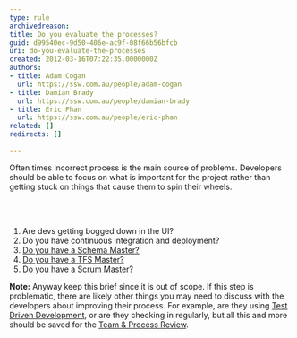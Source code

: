```yaml
---
type: rule
archivedreason: 
title: Do you evaluate the processes?
guid: d99540ec-9d50-406e-ac9f-08f66b56bfcb
uri: do-you-evaluate-the-processes
created: 2012-03-16T07:22:35.0000000Z
authors:
- title: Adam Cogan
  url: https://ssw.com.au/people/adam-cogan
- title: Damian Brady
  url: https://ssw.com.au/people/damian-brady
- title: Eric Phan
  url: https://ssw.com.au/people/eric-phan
related: []
redirects: []

---
```



<p>Often times incorrect process is the main source of problems. Developers should be able to focus on what is important for the project rather than getting stuck on things that cause them to spin their wheels.</p>
<br><excerpt class='endintro'></excerpt><br>
<ol>
<li>Are devs getting bogged down in the UI?</li>
<li>Do you have continuous integration and deployment?</li>
<li><a href="/_layouts/15/FIXUPREDIRECT.ASPX?WebId=3dfc0e07-e23a-4cbb-aac2-e778b71166a2&amp;TermSetId=07da3ddf-0924-4cd2-a6d4-a4809ae20160&amp;TermId=31ff17e0-672b-4918-b455-b9a2df9d5766">Do you have a Schema Master?</a></li>
<li><a href="/_layouts/15/FIXUPREDIRECT.ASPX?WebId=3dfc0e07-e23a-4cbb-aac2-e778b71166a2&amp;TermSetId=07da3ddf-0924-4cd2-a6d4-a4809ae20160&amp;TermId=cc17fd00-1532-4a22-aeb6-65e23ca2a101">Do you have a TFS Master?</a></li>
<li><a href="/_layouts/15/FIXUPREDIRECT.ASPX?WebId=3dfc0e07-e23a-4cbb-aac2-e778b71166a2&amp;TermSetId=07da3ddf-0924-4cd2-a6d4-a4809ae20160&amp;TermId=c7aaccf3-506d-46a2-8eb2-813d611ec008">Do you have a Scrum Master?</a></li>
</ol>
<p><strong>Note&#58;</strong> Anyway keep this brief since it is out of scope. If this step is problematic, there are likely other things you may need to discuss with the developers about improving their process.  For example, are they using <a href="/_layouts/15/FIXUPREDIRECT.ASPX?WebId=3dfc0e07-e23a-4cbb-aac2-e778b71166a2&amp;TermSetId=07da3ddf-0924-4cd2-a6d4-a4809ae20160&amp;TermId=53774ecb-3e5b-4985-89e9-3a57c2737e4c">Test Driven Development</a>, or are they checking in regularly, but all this and more should be saved for the <a target="_blank" href="http&#58;//www.ssw.com.au/ssw/Consulting/SoftwareAudit.aspx">Team &amp; Process Review</a>. </p>
  


